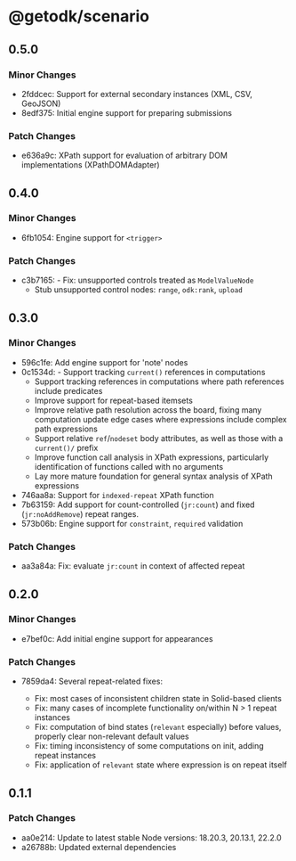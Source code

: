 # @getodk/scenario

## 0.5.0

### Minor Changes

- 2fddcec: Support for external secondary instances (XML, CSV, GeoJSON)
- 8edf375: Initial engine support for preparing submissions

### Patch Changes

- e636a9c: XPath support for evaluation of arbitrary DOM implementations (XPathDOMAdapter)

## 0.4.0

### Minor Changes

- 6fb1054: Engine support for `<trigger>`

### Patch Changes

- c3b7165: - Fix: unsupported controls treated as `ModelValueNode`
  - Stub unsupported control nodes: `range`, `odk:rank`, `upload`

## 0.3.0

### Minor Changes

- 596c1fe: Add engine support for 'note' nodes
- 0c1534d: - Support tracking `current()` references in computations
  - Support tracking references in computations where path references include predicates
  - Improve support for repeat-based itemsets
  - Improve relative path resolution across the board, fixing many computation update edge cases where expressions include complex path expressions
  - Support relative `ref`/`nodeset` body attributes, as well as those with a `current()/` prefix
  - Improve function call analysis in XPath expressions, particularly identification of functions called with no arguments
  - Lay more mature foundation for general syntax analysis of XPath expressions
- 746aa8a: Support for `indexed-repeat` XPath function
- 7b63159: Add support for count-controlled (`jr:count`) and fixed (`jr:noAddRemove`) repeat ranges.
- 573b06b: Engine support for `constraint`, `required` validation

### Patch Changes

- aa3a84a: Fix: evaluate `jr:count` in context of affected repeat

## 0.2.0

### Minor Changes

- e7bef0c: Add initial engine support for appearances

### Patch Changes

- 7859da4: Several repeat-related fixes:

  - Fix: most cases of inconsistent children state in Solid-based clients
  - Fix: many cases of incomplete functionality on/within N > 1 repeat instances
  - Fix: computation of bind states (`relevant` especially) before values, properly clear non-relevant default values
  - Fix: timing inconsistency of some computations on init, adding repeat instances
  - Fix: application of `relevant` state where expression is on repeat itself

## 0.1.1

### Patch Changes

- aa0e214: Update to latest stable Node versions: 18.20.3, 20.13.1, 22.2.0
- a26788b: Updated external dependencies
